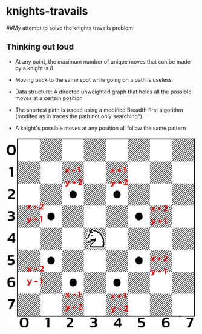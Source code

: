 # knights-travails

##My attempt to solve the knights travails problem

## Thinking out loud

* At any point, the maximum number of unique moves that can be made by a knight is 8
* Moving back to the same spot while going on a path is useless
* Data structure: A directed unweighted graph that holds all the possible moves at a certain position
* The shortest path is traced using a modified Breadth first algorithm (modifed as in traces the path not only searching")

* A knight's possible moves at any position all follow the same pattern

![Next Moves Pattern](./pattern_guide.png)